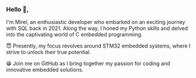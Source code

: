 ### Hello 👋,
I'm Mirel, an enthusiastic developer who embarked on an exciting journey with SQL back in 2021. Along the way, I honed my Python skills and delved into the captivating world of C embedded programming.

😇 Presently, my focus revolves around STM32 embedded systems, where I strive to unlock their true potential.

😁 Join me on GitHub as I bring together my passion for coding and innovative embedded solutions.
